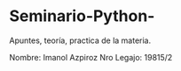 # Seminario-Python-
Apuntes, teoría, practica de la materia.

Nombre: Imanol Azpiroz
Nro Legajo: 19815/2
